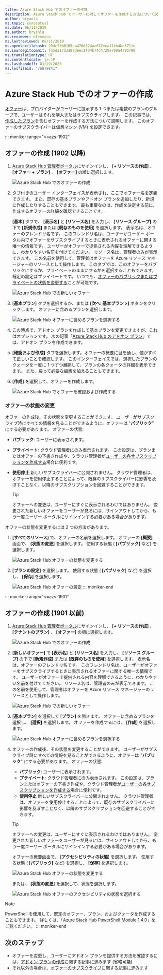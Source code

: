 ```yaml
---
title: Azure Stack Hub でのオファーの作成
description: Azure Stack Hub でユーザーに対してオファーを作成する方法について説明します。
author: bryanla
ms.topic: conceptual
ms.date: 06/11/2019
ms.author: bryanla
ms.reviewer: efemmano
ms.lastreviewed: 06/11/2019
ms.openlocfilehash: 20dc75b0165ab476d324ae677eea41bb4bd371fe
ms.sourcegitcommit: fd5d217d3a8adeec2f04b74d4728e709a4a95790
ms.translationtype: HT
ms.contentlocale: ja-JP
ms.lasthandoff: 01/29/2020
ms.locfileid: "76879841"
---
```

# <a name="create-an-offer-in-azure-stack-hub"></a>Azure Stack Hub でのオファーの作成

[オファー](azure-stack-overview.md)は、プロバイダーがユーザーに提示する 1 つまたは複数のプランのグループで、ユーザーはそれを購入またはサブスクライブします。 この記事では、[作成したプラン](azure-stack-create-plan.md)を含むオファーを作成する方法について説明します。 このオファーのサブスクライバーは仮想マシン (VM) を設定できます。

::: moniker range=">=azs-1902"
## <a name="create-an-offer-1902-and-later"></a>オファーの作成 (1902 以降)

1. [Azure Stack Hub 管理者ポータル](https://adminportal.local.azurestack.external)にサインインし、 **[+ リソースの作成]** 、 **[オファー + プラン]** 、 **[オファー]** の順に選択します。

   ![Azure Stack Hub でのオファーの作成](media/azure-stack-create-offer/offers.png)

2. タブ付きのユーザー インターフェイスが表示され、ここでオファー名を定義できます。 また、既存の基本プランやアドオン プランを追加したり、新規に作成したりすることもできます。 最も重要なのは、作成を決定する前に、作成するオファーの詳細を確認できることです。

   **[基本]** タブで、 **[表示名]** と **[リソース名]** を入力し、 **[リソース グループ]** の下で **[新規作成]** または **[既存のものを使用]** を選択します。 表示名は、オファーのフレンドリ名です。 このフレンドリ名は、ユーザーがユーザー ポータル内でオファーをサブスクライブするときに表示されるオファーに関する唯一の情報です。 ユーザーがオファーで提供される内容を理解できるように、わかりやすい名前を付けてください。 リソース名は、管理者のみが表示できます。 この名前を使用して、管理者はオファーを Azure リソース マネージャーのリソースとして操作します。 このタブでは、このオファーをパブリックにするか、プライベートのままにするかを選択することもできます。 既定の設定はプライベートです。 いつでも、[オファーのパブリックまたはプライベートの状態を変更する](#change-the-state-of-an-offer)ことが可能です。

   ![Azure Stack Hub での新しいオファー](media/azure-stack-create-offer/new-offer.png)
  
3. **[基本プラン]** タブを選択するか、または **[次へ: 基本プラン >]** ボタンをクリックします。 オファーに含めるプランを選択します。

   ![Azure Stack Hub オファーに含めるプランを選択する](media/azure-stack-create-offer/select-plan.png)

4. この時点で、アドオン プランを作成して基本プランを変更できますが、これはオプションです。 次の記事「[Azure Stack Hub のアドオン プラン](create-add-on-plan.md)」では、アドオン プランを作成できます。

5. **[確認および作成]** タブを選択します。オファーの概要に目を通し、値がすべて正しいことを確認します。 このインターフェイスでは、選択したプランのクォータを一度に 1 つずつ展開して、プランの各クォータの詳細を表示できます。 また、戻って必要な編集を加えることもできます。

6. **[作成]** を選択して、オファーを作成します。

   ![Azure Stack Hub でオファーを確認および作成する](media/azure-stack-create-offer/review-offer.png)

### <a name="change-the-state-of-an-offer"></a>オファーの状態の変更

オファーの作成後、その状態を変更することができます。 ユーザーがサブスクライブ時にすべての情報を見ることができるように、オファーは "**パブリック**" にする必要があります。 オファーの状態:

- **パブリック**: ユーザーに表示されます。
- **プライベート**: クラウド管理者にのみ表示されます。 この設定は、プランまたはオファーの下書き作成や、クラウド管理者が[ユーザーの各サブスクリプションを作成する](azure-stack-subscribe-plan-provision-vm.md#create-a-subscription-as-a-cloud-operator)場合に便利です。
- **使用停止**:新しいサブスクライバーに公開されません。 クラウド管理者は、オファーを使用停止することによって、既存のサブスクライバーに影響を及ぼすことなく、以降のサブスクリプションを回避することができます。

  > [!TIP]  
  > オファーへの変更は、ユーザーにすぐに表示されるわけではありません。 変更された新しいオファーをユーザーが見るには、サインアウトしてから、もう一度ユーザー ポータルにサインインする必要がある場合があります。

オファーの状態を変更するには 2 つの方法があります。

1. **[すべてのリソース]** で、オファーの名前を選択します。 オファーの **[概要]** 画面で、 **[状態の変更]** を選択します。 使用する状態 ( **[パブリック]** など) を選択します。

   ![Azure Stack Hub オファーの状態を変更する](media/azure-stack-create-offer/change-state.png)

2. **[プランの設定]** を選択します。 使用する状態 ( **[パブリック]** など) を選択し、 **[保存]** を選択します。

   ![Azure Stack Hub オファーの設定](media/azure-stack-create-offer/offer-settings.png)
::: moniker-end

::: moniker range="<=azs-1901"
## <a name="create-an-offer-1901-and-earlier"></a>オファーの作成 (1901 以前)

1. [Azure Stack Hub 管理者ポータル](https://adminportal.local.azurestack.external)にサインインし、 **[+ リソースの作成]** 、 **[テナントのプラン]** 、 **[オファー]** の順に選択します。

   ![Azure Stack Hub でのオファーの作成](media/azure-stack-create-offer/image01.png)
  
2. **[新しいオファー]** で **[表示名]** と **[リソース名]** を入力し、 **[リソース グループ]** の下で **[新規作成]** または **[既存のものを使用]** を選択します。 表示名は、オファーのフレンドリ名です。 このフレンドリ名は、ユーザーがオファーをサブスクライブするときに表示されるオファーに関する唯一の情報です。 ユーザーがオファーで提供される内容を理解できるように、わかりやすい名前を付けてください。 リソース名は、管理者のみが表示できます。 この名前を使用して、管理者はオファーを Azure リソース マネージャーのリソースとして操作します。

   ![Azure Stack Hub での新しいオファー](media/azure-stack-create-offer/image01a.png)
  
3. **[基本プラン]** を選択して **[プラン]** を開きます。 オファーに含めるプランを選択し、 **[選択]** を選択します。 オファーを作成するには、 **[作成]** を選択します。

   ![Azure Stack Hub オファーに含めるプランを選択する](media/azure-stack-create-offer/image02.png)
  
4. オファーの作成後、その状態を変更することができます。 ユーザーがサブスクライブ時にすべての情報を見ることができるように、オファーは "**パブリック**" にする必要があります。 オファーの状態:

   - **パブリック**: ユーザーに表示されます。
   - **プライベート**: クラウド管理者にのみ表示されます。 この設定は、プランまたはオファーの下書き作成や、クラウド管理者が[ユーザーの各サブスクリプションを作成する](azure-stack-subscribe-plan-provision-vm.md#create-a-subscription-as-a-cloud-operator)場合に便利です。
   - **使用停止**:新しいサブスクライバーに公開されません。 クラウド管理者は、オファーを使用停止することによって、既存のサブスクライバーに影響を及ぼすことなく、以降のサブスクリプションを回避することができます。

   > [!TIP]  
   > オファーへの変更は、ユーザーにすぐに表示されるわけではありません。 変更された新しいオファーをユーザーが見るには、サインアウトしてから、もう一度ユーザー ポータルにサインインする必要がある場合があります。

   オファーの概要画面で、 **[アクセシビリティの状態]** を選択します。 使用する状態 ( **[パブリック]** など) を選択し、 **[保存]** を選択します。

     ![Azure Stack Hub オファーの状態を変更する](media/azure-stack-create-offer/change-stage-1807.png)

     または、 **[状態の変更]** を選択して、状態を選択します。

    ![Azure Stack Hub オファーのアクセシビリティの状態を選択する](media/azure-stack-create-offer/change-stage-select-1807.png)

> [!NOTE]
> PowerShell を使用して、既定のオファー、プラン、およびクォータを作成することもできます。 詳しくは、「[Azure Stack Hub PowerShell Module 1.4.0](/powershell/azure/azure-stack/overview?view=azurestackps-1.4.0)」をご覧ください。
::: moniker-end

## <a name="next-steps"></a>次のステップ

- オファーを変更し、ユーザーにアドオン プランを提供する方法を確認するには、[アドオン プランの作成](create-add-on-plan.md)に関する記事に進みます (省略可能)
- それ以外の場合は、[オファーのサブスクライブ](azure-stack-subscribe-plan-provision-vm.md)に関する記事に進みます